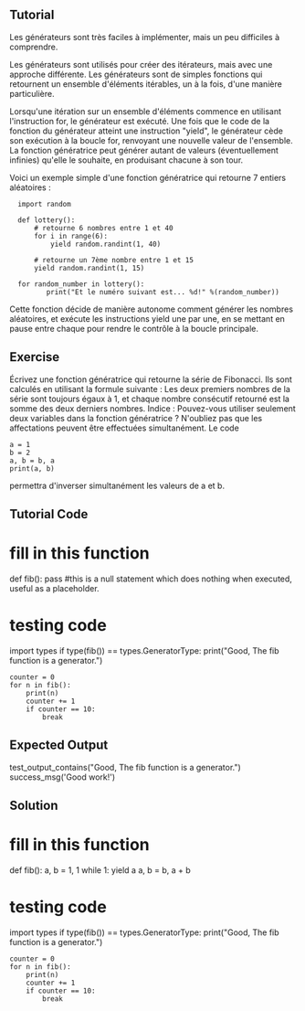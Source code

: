 Tutorial
--------

Les générateurs sont très faciles à implémenter, mais un peu difficiles à comprendre.

Les générateurs sont utilisés pour créer des itérateurs, mais avec une approche différente. Les générateurs sont de simples fonctions qui retournent un ensemble d'éléments itérables, un à la fois, d'une manière particulière.

Lorsqu'une itération sur un ensemble d'éléments commence en utilisant l'instruction for, le générateur est exécuté. Une fois que le code de la fonction du générateur atteint une instruction "yield", le générateur cède son exécution à la boucle for, renvoyant une nouvelle valeur de l'ensemble. La fonction génératrice peut générer autant de valeurs (éventuellement infinies) qu'elle le souhaite, en produisant chacune à son tour.

Voici un exemple simple d'une fonction génératrice qui retourne 7 entiers aléatoires :

      import random
      
      def lottery():
          # retourne 6 nombres entre 1 et 40
          for i in range(6):
              yield random.randint(1, 40)
      
          # retourne un 7ème nombre entre 1 et 15
          yield random.randint(1, 15)
      
      for random_number in lottery():
             print("Et le numéro suivant est... %d!" %(random_number))

Cette fonction décide de manière autonome comment générer les nombres aléatoires, et exécute les instructions yield une par une, en se mettant en pause entre chaque pour rendre le contrôle à la boucle principale.

Exercise
--------

Écrivez une fonction génératrice qui retourne la série de Fibonacci. Ils sont calculés en utilisant la formule suivante : Les deux premiers nombres de la série sont toujours égaux à 1, et chaque nombre consécutif retourné est la somme des deux derniers nombres.
Indice : Pouvez-vous utiliser seulement deux variables dans la fonction génératrice ? N'oubliez pas que les affectations peuvent être effectuées simultanément. Le code

    a = 1
    b = 2
    a, b = b, a
    print(a, b)

permettra d'inverser simultanément les valeurs de a et b.

Tutorial Code
-------------

# fill in this function
def fib():
    pass #this is a null statement which does nothing when executed, useful as a placeholder.

# testing code
import types
if type(fib()) == types.GeneratorType:
    print("Good, The fib function is a generator.")

    counter = 0
    for n in fib():
        print(n)
        counter += 1
        if counter == 10:
            break



Expected Output
---------------

test_output_contains("Good, The fib function is a generator.")
success_msg('Good work!')

Solution
--------

# fill in this function
def fib():
    a, b = 1, 1
    while 1:
        yield a
        a, b = b, a + b

# testing code
import types
if type(fib()) == types.GeneratorType:
    print("Good, The fib function is a generator.")

    counter = 0
    for n in fib():
        print(n)
        counter += 1
        if counter == 10:
            break